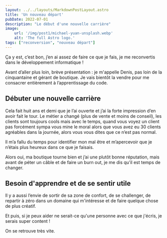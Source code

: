 ```yaml
---
layout: ../../layouts/MarkdownPostLayout.astro
title: 'Un nouveau départ'
pubDate: 2022-07-01
description: "Le début d'une nouvelle carrière"
image:
    url: '/img/post1/michael-yuan-unsplash.webp' 
    alt: 'The full Astro logo.'
tags: ["reconversion", "nouveau départ"]
---
```


Ça y est, c’est bon, j’en ai assez de faire ce que je fais, je me reconvertis dans le développement informatique !


Avant d’aller plus loin, brève présentation : je m'appelle Denis, pas loin de la cinquantaine et gérant de boutique. Je vais bientôt la vendre pour me consacrer entièrement à l’apprentissage du code.

## Débuter une nouvelle carrière

Cela fait huit ans et demi que je l’ai ouverte et j’ai la forte impression d’en avoir fait le tour. Le métier a changé (plus de vente et moins de conseil), les clients sont toujours cools mais avec le temps, quand vous voyez un client pas forcément sympa vous mine le moral alors que vous avez eu 30 clients agréables dans la journée, alors vous vous dites que ce n’est pas normal.

Il m’a fallu du temps pour identifier mon mal être et m’apercevoir que je n’étais plus heureux dans ce que je faisais. 

Alors oui, ma boutique tourne bien et j’ai une plutôt bonne réputation, mais avant de péter un câble et de faire un burn out, je me dis qu’il est temps de changer.

## Besoin d'apprendre et de se sentir utile

Il y a aussi l’envie de sortir de sa zone de confort, de se challenger, de repartir à zéro dans un domaine qui m'intéresse et de faire quelque chose de plus créatif.

Et puis, si je peux aider ne serait-ce qu'une personne avec ce que j'écris, je serais super content !

On se retrouve très vite.
